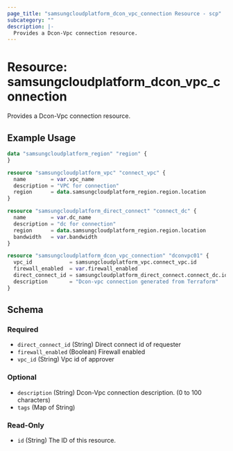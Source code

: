 ```yaml
---
page_title: "samsungcloudplatform_dcon_vpc_connection Resource - scp"
subcategory: ""
description: |-
  Provides a Dcon-Vpc connection resource.
---
```


# Resource: samsungcloudplatform_dcon_vpc_connection

Provides a Dcon-Vpc connection resource.


## Example Usage

```terraform
data "samsungcloudplatform_region" "region" {
}

resource "samsungcloudplatform_vpc" "connect_vpc" {
  name        = var.vpc_name
  description = "VPC for connection"
  region      = data.samsungcloudplatform_region.region.location
}

resource "samsungcloudplatform_direct_connect" "connect_dc" {
  name        = var.dc_name
  description = "dc for connection"
  region      = data.samsungcloudplatform_region.region.location
  bandwidth   = var.bandwidth
}

resource "samsungcloudplatform_dcon_vpc_connection" "dconvpc01" {
  vpc_id            = samsungcloudplatform_vpc.connect_vpc.id
  firewall_enabled  = var.firewall_enabled
  direct_connect_id = samsungcloudplatform_direct_connect.connect_dc.id
  description       = "Dcon-vpc connection generated from Terraform"
}
```

<!-- schema generated by tfplugindocs -->
## Schema

### Required

- `direct_connect_id` (String) Direct connect id of requester
- `firewall_enabled` (Boolean) Firewall enabled
- `vpc_id` (String) Vpc id of approver

### Optional

- `description` (String) Dcon-Vpc connection description. (0 to 100 characters)
- `tags` (Map of String)

### Read-Only

- `id` (String) The ID of this resource.
